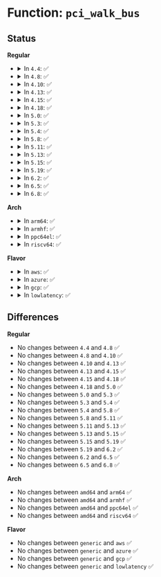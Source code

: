 # Function: <code>pci_walk_bus</code>

## Status
<b>Regular</b>
<ul>
<li>
<details>
<summary>In <code>4.4</code>: ✅</summary>

```c
void pci_walk_bus(struct pci_bus *top, int (*cb)(struct pci_dev *, void *), void *userdata);
```

**Collision:** Unique Global

**Inline:** No

**Transformation:** False

**Instances:**

```
In drivers/pci/bus.c (ffffffff8142f1b0)
Location: drivers/pci/bus.c:340
Inline: False
Direct callers:
  - drivers/pci/probe.c:pcie_bus_configure_settings
  - drivers/pci/probe.c:pcie_bus_configure_settings
  - drivers/pci/pci.c:__pci_complete_power_transition
  - drivers/pci/pci.c:pci_set_power_state
  - drivers/pci/pci.c:pci_pme_wakeup_bus
  - drivers/pci/setup-bus.c:pci_assign_unassigned_root_bus_resources
  - drivers/pci/pcie/aer/aerdrv_core.c:broadcast_error_message
  - drivers/pci/pcie/aer/aerdrv_core.c:broadcast_error_message
  - drivers/pci/pcie/aer/aerdrv_core.c:broadcast_error_message
  - drivers/pci/pcie/aer/aerdrv.c:set_downstream_devices_error_reporting
  - drivers/pci/pcie/pme.c:pcie_pme_probe
```
**Symbols:**

```
ffffffff8142f1b0-ffffffff8142f23c: pci_walk_bus (STB_GLOBAL)
```
</details>
</li>
<li>
<details>
<summary>In <code>4.8</code>: ✅</summary>

```c
void pci_walk_bus(struct pci_bus *top, int (*cb)(struct pci_dev *, void *), void *userdata);
```

**Collision:** Unique Global

**Inline:** No

**Transformation:** False

**Instances:**

```
In drivers/pci/bus.c (ffffffff8147a820)
Location: drivers/pci/bus.c:380
Inline: False
Direct callers:
  - drivers/pci/probe.c:pcie_bus_configure_settings
  - drivers/pci/probe.c:pcie_bus_configure_settings
  - drivers/pci/pci.c:pci_bridge_d3_update
  - drivers/pci/pci.c:pci_pme_wakeup_bus
  - drivers/pci/pci.c:pci_set_power_state
  - drivers/pci/pci.c:__pci_complete_power_transition
  - drivers/pci/setup-bus.c:pci_assign_unassigned_root_bus_resources
  - drivers/pci/pcie/aer/aerdrv_core.c:broadcast_error_message
  - drivers/pci/pcie/aer/aerdrv_core.c:broadcast_error_message
  - drivers/pci/pcie/aer/aerdrv_core.c:broadcast_error_message
  - drivers/pci/pcie/aer/aerdrv.c:set_downstream_devices_error_reporting
  - drivers/pci/pcie/pme.c:pcie_pme_probe
```
**Symbols:**

```
ffffffff8147a820-ffffffff8147a8ac: pci_walk_bus (STB_GLOBAL)
```
</details>
</li>
<li>
<details>
<summary>In <code>4.10</code>: ✅</summary>

```c
void pci_walk_bus(struct pci_bus *top, int (*cb)(struct pci_dev *, void *), void *userdata);
```

**Collision:** Unique Global

**Inline:** No

**Transformation:** False

**Instances:**

```
In drivers/pci/bus.c (ffffffff8149bca0)
Location: drivers/pci/bus.c:380
Inline: False
Direct callers:
  - drivers/pci/probe.c:pcie_bus_configure_settings
  - drivers/pci/probe.c:pcie_bus_configure_settings
  - drivers/pci/pci.c:pci_bridge_d3_update
  - drivers/pci/pci.c:pci_pme_wakeup_bus
  - drivers/pci/pci.c:pci_set_power_state
  - drivers/pci/pci.c:__pci_complete_power_transition
  - drivers/pci/setup-bus.c:pci_assign_unassigned_root_bus_resources
  - drivers/pci/pcie/aer/aerdrv_core.c:broadcast_error_message
  - drivers/pci/pcie/aer/aerdrv_core.c:broadcast_error_message
  - drivers/pci/pcie/aer/aerdrv_core.c:broadcast_error_message
  - drivers/pci/pcie/aer/aerdrv.c:set_downstream_devices_error_reporting
  - drivers/pci/pcie/pme.c:pcie_pme_probe
```
**Symbols:**

```
ffffffff8149bca0-ffffffff8149bd2c: pci_walk_bus (STB_GLOBAL)
```
</details>
</li>
<li>
<details>
<summary>In <code>4.13</code>: ✅</summary>

```c
void pci_walk_bus(struct pci_bus *top, int (*cb)(struct pci_dev *, void *), void *userdata);
```

**Collision:** Unique Global

**Inline:** No

**Transformation:** False

**Instances:**

```
In drivers/pci/bus.c (ffffffff814a5a80)
Location: drivers/pci/bus.c:380
Inline: False
Direct callers:
  - drivers/pci/probe.c:pcie_bus_configure_settings
  - drivers/pci/probe.c:pcie_bus_configure_settings
  - drivers/pci/pci.c:pci_bridge_d3_update
  - drivers/pci/pci.c:pci_pme_wakeup_bus
  - drivers/pci/pci.c:pci_set_power_state
  - drivers/pci/pci.c:__pci_complete_power_transition
  - drivers/pci/setup-bus.c:pci_assign_unassigned_root_bus_resources
  - drivers/pci/pcie/aer/aerdrv_core.c:broadcast_error_message
  - drivers/pci/pcie/aer/aerdrv_core.c:broadcast_error_message
  - drivers/pci/pcie/aer/aerdrv_core.c:broadcast_error_message
  - drivers/pci/pcie/aer/aerdrv.c:set_downstream_devices_error_reporting
  - drivers/pci/pcie/pme.c:pcie_pme_probe
  - drivers/pci/pcie/pcie-dpc.c:interrupt_event_handler
  - drivers/pci/hotplug/pciehp_pci.c:pciehp_unconfigure_device
```
**Symbols:**

```
ffffffff814a5a80-ffffffff814a5b0c: pci_walk_bus (STB_GLOBAL)
```
</details>
</li>
<li>
<details>
<summary>In <code>4.15</code>: ✅</summary>

```c
void pci_walk_bus(struct pci_bus *top, int (*cb)(struct pci_dev *, void *), void *userdata);
```

**Collision:** Unique Global

**Inline:** No

**Transformation:** False

**Instances:**

```
In drivers/pci/bus.c (ffffffff814e48c0)
Location: drivers/pci/bus.c:380
Inline: False
Direct callers:
  - drivers/pci/probe.c:pcie_bus_configure_settings
  - drivers/pci/probe.c:pcie_bus_configure_settings
  - drivers/pci/pci.c:pci_bridge_d3_update
  - drivers/pci/pci.c:pci_pme_wakeup_bus
  - drivers/pci/pci.c:pci_set_power_state
  - drivers/pci/pci.c:__pci_complete_power_transition
  - drivers/pci/setup-bus.c:pci_assign_unassigned_root_bus_resources
  - drivers/pci/quirks.c:quirk_no_ext_tags
  - drivers/pci/pcie/aer/aerdrv_core.c:broadcast_error_message
  - drivers/pci/pcie/aer/aerdrv_core.c:broadcast_error_message
  - drivers/pci/pcie/aer/aerdrv_core.c:broadcast_error_message
  - drivers/pci/pcie/aer/aerdrv.c:set_downstream_devices_error_reporting
  - drivers/pci/pcie/pme.c:pcie_pme_probe
  - drivers/pci/pcie/pcie-dpc.c:interrupt_event_handler
  - drivers/pci/hotplug/pciehp_pci.c:pciehp_unconfigure_device
```
**Symbols:**

```
ffffffff814e48c0-ffffffff814e4950: pci_walk_bus (STB_GLOBAL)
```
</details>
</li>
<li>
<details>
<summary>In <code>4.18</code>: ✅</summary>

```c
void pci_walk_bus(struct pci_bus *top, int (*cb)(struct pci_dev *, void *), void *userdata);
```

**Collision:** Unique Global

**Inline:** No

**Transformation:** False

**Instances:**

```
In drivers/pci/bus.c (ffffffff81513da0)
Location: drivers/pci/bus.c:379
Inline: False
Direct callers:
  - drivers/pci/probe.c:pcie_bus_configure_settings
  - drivers/pci/probe.c:pcie_bus_configure_settings
  - drivers/pci/pci.c:pci_bridge_d3_update
  - drivers/pci/pci.c:pci_pme_wakeup_bus
  - drivers/pci/pci.c:pci_set_power_state
  - drivers/pci/pci.c:__pci_complete_power_transition
  - drivers/pci/setup-bus.c:pci_assign_unassigned_root_bus_resources
  - drivers/pci/quirks.c:quirk_no_ext_tags
  - drivers/pci/pcie/err.c:pcie_do_fatal_recovery
  - drivers/pci/pcie/aer.c:set_downstream_devices_error_reporting
  - drivers/pci/pcie/pme.c:pcie_pme_probe
  - drivers/pci/hotplug/pciehp_pci.c:pciehp_unconfigure_device
  - drivers/pci/hotplug/acpiphp_glue.c:trim_stale_devices
```
**Symbols:**

```
ffffffff81513da0-ffffffff81513e30: pci_walk_bus (STB_GLOBAL)
```
</details>
</li>
<li>
<details>
<summary>In <code>5.0</code>: ✅</summary>

```c
void pci_walk_bus(struct pci_bus *top, int (*cb)(struct pci_dev *, void *), void *userdata);
```

**Collision:** Unique Global

**Inline:** No

**Transformation:** False

**Instances:**

```
In drivers/pci/bus.c (ffffffff81529500)
Location: drivers/pci/bus.c:379
Inline: False
Direct callers:
  - drivers/pci/probe.c:pcie_bus_configure_settings
  - drivers/pci/probe.c:pcie_bus_configure_settings
  - drivers/pci/pci.c:pci_bridge_d3_update
  - drivers/pci/pci.c:pci_pme_wakeup_bus
  - drivers/pci/pci.c:pci_set_power_state
  - drivers/pci/pci.c:__pci_complete_power_transition
  - drivers/pci/setup-bus.c:pci_assign_unassigned_root_bus_resources
  - drivers/pci/quirks.c:quirk_no_ext_tags
  - drivers/pci/pcie/err.c:pcie_do_recovery
  - drivers/pci/pcie/err.c:pcie_do_recovery
  - drivers/pci/pcie/err.c:pcie_do_recovery
  - drivers/pci/pcie/err.c:pcie_do_recovery
  - drivers/pci/pcie/err.c:pcie_do_recovery
  - drivers/pci/pcie/aer.c:set_downstream_devices_error_reporting
  - drivers/pci/pcie/pme.c:pcie_pme_probe
  - drivers/pci/hotplug/pciehp_pci.c:pciehp_unconfigure_device
  - drivers/pci/hotplug/acpiphp_glue.c:trim_stale_devices
```
**Symbols:**

```
ffffffff81529500-ffffffff81529590: pci_walk_bus (STB_GLOBAL)
```
</details>
</li>
<li>
<details>
<summary>In <code>5.3</code>: ✅</summary>

```c
void pci_walk_bus(struct pci_bus *top, int (*cb)(struct pci_dev *, void *), void *userdata);
```

**Collision:** Unique Global

**Inline:** No

**Transformation:** False

**Instances:**

```
In drivers/pci/bus.c (ffffffff81558780)
Location: drivers/pci/bus.c:378
Inline: False
Direct callers:
  - drivers/pci/probe.c:pcie_bus_configure_settings
  - drivers/pci/probe.c:pcie_bus_configure_settings
  - drivers/pci/pci.c:pci_bridge_d3_update
  - drivers/pci/pci.c:pci_pme_wakeup_bus
  - drivers/pci/pci.c:pci_set_power_state
  - drivers/pci/pci.c:__pci_complete_power_transition
  - drivers/pci/setup-bus.c:pci_assign_unassigned_root_bus_resources
  - drivers/pci/quirks.c:quirk_no_ext_tags
  - drivers/pci/pcie/err.c:pcie_do_recovery
  - drivers/pci/pcie/err.c:pcie_do_recovery
  - drivers/pci/pcie/err.c:pcie_do_recovery
  - drivers/pci/pcie/err.c:pcie_do_recovery
  - drivers/pci/pcie/err.c:pcie_do_recovery
  - drivers/pci/pcie/aer.c:set_downstream_devices_error_reporting
  - drivers/pci/pcie/pme.c:pcie_pme_probe
  - drivers/pci/hotplug/pciehp_pci.c:pciehp_unconfigure_device
  - drivers/pci/hotplug/acpiphp_glue.c:trim_stale_devices
```
**Symbols:**

```
ffffffff81558780-ffffffff81558810: pci_walk_bus (STB_GLOBAL)
```
</details>
</li>
<li>
<details>
<summary>In <code>5.4</code>: ✅</summary>

```c
void pci_walk_bus(struct pci_bus *top, int (*cb)(struct pci_dev *, void *), void *userdata);
```

**Collision:** Unique Global

**Inline:** No

**Transformation:** False

**Instances:**

```
In drivers/pci/bus.c (ffffffff81579d60)
Location: drivers/pci/bus.c:378
Inline: False
Direct callers:
  - drivers/pci/probe.c:pcie_bus_configure_settings
  - drivers/pci/probe.c:pcie_bus_configure_settings
  - drivers/pci/pci.c:pci_bridge_d3_update
  - drivers/pci/pci.c:pci_pme_wakeup_bus
  - drivers/pci/pci.c:pci_power_up
  - drivers/pci/pci.c:pci_set_power_state
  - drivers/pci/pci.c:__pci_complete_power_transition
  - drivers/pci/setup-bus.c:pci_assign_unassigned_root_bus_resources
  - drivers/pci/quirks.c:quirk_no_ext_tags
  - drivers/pci/pcie/err.c:pcie_do_recovery
  - drivers/pci/pcie/err.c:pcie_do_recovery
  - drivers/pci/pcie/err.c:pcie_do_recovery
  - drivers/pci/pcie/err.c:pcie_do_recovery
  - drivers/pci/pcie/err.c:pcie_do_recovery
  - drivers/pci/pcie/aer.c:set_downstream_devices_error_reporting
  - drivers/pci/pcie/pme.c:pcie_pme_probe
  - drivers/pci/hotplug/pciehp_pci.c:pciehp_unconfigure_device
  - drivers/pci/hotplug/acpiphp_glue.c:trim_stale_devices
  - drivers/vfio/pci/vfio_pci.c:vfio_pci_probe
  - drivers/vfio/pci/vfio_pci.c:vfio_pci_ioctl
  - drivers/vfio/pci/vfio_pci.c:vfio_pci_ioctl
  - drivers/vfio/pci/vfio_pci.c:vfio_pci_ioctl
  - drivers/vfio/pci/vfio_pci.c:vfio_pci_ioctl
  - drivers/vfio/pci/vfio_pci.c:vfio_pci_disable
  - drivers/vfio/pci/vfio_pci.c:vfio_pci_disable
```
**Symbols:**

```
ffffffff81579d60-ffffffff81579df0: pci_walk_bus (STB_GLOBAL)
```
</details>
</li>
<li>
<details>
<summary>In <code>5.8</code>: ✅</summary>

```c
void pci_walk_bus(struct pci_bus *top, int (*cb)(struct pci_dev *, void *), void *userdata);
```

**Collision:** Unique Global

**Inline:** No

**Transformation:** False

**Instances:**

```
In drivers/pci/bus.c (ffffffff8161edb0)
Location: drivers/pci/bus.c:374
Inline: False
Direct callers:
  - drivers/pci/probe.c:pcie_bus_configure_settings
  - drivers/pci/probe.c:pcie_bus_configure_settings
  - drivers/pci/pci.c:pci_bridge_d3_update
  - drivers/pci/pci.c:pci_pme_wakeup_bus
  - drivers/pci/pci.c:pci_set_power_state
  - drivers/pci/pci.c:pci_set_power_state
  - drivers/pci/setup-bus.c:pci_assign_unassigned_root_bus_resources
  - drivers/pci/pcie/err.c:pcie_do_recovery
  - drivers/pci/pcie/err.c:pcie_do_recovery
  - drivers/pci/pcie/err.c:pcie_do_recovery
  - drivers/pci/pcie/err.c:pcie_do_recovery
  - drivers/pci/pcie/err.c:pcie_do_recovery
  - drivers/pci/pcie/aer.c:aer_remove
  - drivers/pci/pcie/pme.c:pcie_pme_probe
  - drivers/pci/quirks.c:quirk_no_ext_tags
  - drivers/pci/hotplug/pciehp_pci.c:pciehp_unconfigure_device
  - drivers/pci/hotplug/acpiphp_glue.c:trim_stale_devices
  - drivers/vfio/pci/vfio_pci.c:vfio_pci_try_bus_reset
  - drivers/vfio/pci/vfio_pci.c:vfio_pci_try_bus_reset
  - drivers/vfio/pci/vfio_pci.c:vfio_pci_reflck_attach
  - drivers/vfio/pci/vfio_pci.c:vfio_pci_ioctl
  - drivers/vfio/pci/vfio_pci.c:vfio_pci_ioctl
  - drivers/vfio/pci/vfio_pci.c:vfio_pci_ioctl
```
**Symbols:**

```
ffffffff8161edb0-ffffffff8161ee40: pci_walk_bus (STB_GLOBAL)
```
</details>
</li>
<li>
<details>
<summary>In <code>5.11</code>: ✅</summary>

```c
void pci_walk_bus(struct pci_bus *top, int (*cb)(struct pci_dev *, void *), void *userdata);
```

**Collision:** Unique Global

**Inline:** No

**Transformation:** False

**Instances:**

```
In drivers/pci/bus.c (ffffffff816455a0)
Location: drivers/pci/bus.c:374
Inline: False
Direct callers:
  - drivers/pci/probe.c:pcie_bus_configure_settings
  - drivers/pci/probe.c:pcie_bus_configure_settings
  - drivers/pci/pci.c:pci_bridge_d3_update
  - drivers/pci/pci.c:pci_pme_wakeup_bus
  - drivers/pci/pci.c:pci_set_power_state
  - drivers/pci/pci.c:pci_set_power_state
  - drivers/pci/setup-bus.c:pci_assign_unassigned_root_bus_resources
  - drivers/pci/pcie/err.c:pcie_do_recovery
  - drivers/pci/pcie/err.c:pcie_do_recovery
  - drivers/pci/pcie/err.c:pcie_do_recovery
  - drivers/pci/pcie/err.c:pcie_do_recovery
  - drivers/pci/pcie/err.c:pcie_do_recovery
  - drivers/pci/pcie/rcec.c:walk_rcec
  - drivers/pci/pcie/rcec.c:walk_rcec
  - drivers/pci/pcie/aer.c:set_downstream_devices_error_reporting
  - drivers/pci/pcie/pme.c:pcie_pme_probe
  - drivers/pci/quirks.c:quirk_no_ext_tags
  - drivers/pci/hotplug/pciehp_pci.c:pciehp_unconfigure_device
  - drivers/pci/hotplug/acpiphp_glue.c:trim_stale_devices
  - drivers/vfio/pci/vfio_pci.c:vfio_pci_try_bus_reset
  - drivers/vfio/pci/vfio_pci.c:vfio_pci_try_bus_reset
  - drivers/vfio/pci/vfio_pci.c:vfio_pci_reflck_attach
  - drivers/vfio/pci/vfio_pci.c:vfio_pci_ioctl
  - drivers/vfio/pci/vfio_pci.c:vfio_pci_ioctl
  - drivers/vfio/pci/vfio_pci.c:vfio_pci_ioctl
```
**Symbols:**

```
ffffffff816455a0-ffffffff81645630: pci_walk_bus (STB_GLOBAL)
```
</details>
</li>
<li>
<details>
<summary>In <code>5.13</code>: ✅</summary>

```c
void pci_walk_bus(struct pci_bus *top, int (*cb)(struct pci_dev *, void *), void *userdata);
```

**Collision:** Unique Global

**Inline:** No

**Transformation:** False

**Instances:**

```
In drivers/pci/bus.c (ffffffff816282e0)
Location: drivers/pci/bus.c:374
Inline: False
Direct callers:
  - drivers/pci/probe.c:pcie_bus_configure_settings
  - drivers/pci/probe.c:pcie_bus_configure_settings
  - drivers/pci/pci.c:pci_bridge_d3_update
  - drivers/pci/pci.c:pci_pme_wakeup_bus
  - drivers/pci/pci.c:pci_set_power_state
  - drivers/pci/pci.c:pci_set_power_state
  - drivers/pci/setup-bus.c:pci_assign_unassigned_root_bus_resources
  - drivers/pci/pcie/err.c:pcie_do_recovery
  - drivers/pci/pcie/err.c:pcie_do_recovery
  - drivers/pci/pcie/err.c:pcie_do_recovery
  - drivers/pci/pcie/err.c:pcie_do_recovery
  - drivers/pci/pcie/err.c:pcie_do_recovery
  - drivers/pci/pcie/rcec.c:walk_rcec
  - drivers/pci/pcie/rcec.c:walk_rcec
  - drivers/pci/pcie/aer.c:set_downstream_devices_error_reporting
  - drivers/pci/pcie/pme.c:pcie_pme_probe
  - drivers/pci/quirks.c:quirk_no_ext_tags
  - drivers/pci/hotplug/pciehp_pci.c:pciehp_unconfigure_device
  - drivers/pci/hotplug/acpiphp_glue.c:trim_stale_devices
  - drivers/vfio/pci/vfio_pci.c:vfio_pci_try_bus_reset
  - drivers/vfio/pci/vfio_pci.c:vfio_pci_try_bus_reset
  - drivers/vfio/pci/vfio_pci.c:vfio_pci_probe
  - drivers/vfio/pci/vfio_pci.c:vfio_pci_ioctl
  - drivers/vfio/pci/vfio_pci.c:vfio_pci_ioctl
  - drivers/vfio/pci/vfio_pci.c:vfio_pci_ioctl
```
**Symbols:**

```
ffffffff816282e0-ffffffff81628370: pci_walk_bus (STB_GLOBAL)
```
</details>
</li>
<li>
<details>
<summary>In <code>5.15</code>: ✅</summary>

```c
void pci_walk_bus(struct pci_bus *top, int (*cb)(struct pci_dev *, void *), void *userdata);
```

**Collision:** Unique Global

**Inline:** No

**Transformation:** False

**Instances:**

```
In drivers/pci/bus.c (ffffffff81697be0)
Location: drivers/pci/bus.c:374
Inline: False
Direct callers:
  - drivers/pci/probe.c:pcie_bus_configure_settings
  - drivers/pci/probe.c:pcie_bus_configure_settings
  - drivers/pci/pci.c:pci_bridge_d3_update
  - drivers/pci/pci.c:pci_pme_wakeup_bus
  - drivers/pci/pci.c:pci_set_power_state
  - drivers/pci/pci.c:pci_set_power_state
  - drivers/pci/setup-bus.c:pci_assign_unassigned_root_bus_resources
  - drivers/pci/pcie/err.c:pcie_do_recovery
  - drivers/pci/pcie/err.c:pcie_do_recovery
  - drivers/pci/pcie/err.c:pcie_do_recovery
  - drivers/pci/pcie/err.c:pcie_do_recovery
  - drivers/pci/pcie/err.c:pcie_do_recovery
  - drivers/pci/pcie/rcec.c:walk_rcec
  - drivers/pci/pcie/rcec.c:walk_rcec
  - drivers/pci/pcie/aer.c:set_downstream_devices_error_reporting
  - drivers/pci/pcie/pme.c:pcie_pme_probe
  - drivers/pci/quirks.c:quirk_no_ext_tags
  - drivers/pci/hotplug/pciehp_pci.c:pciehp_unconfigure_device
  - drivers/pci/hotplug/acpiphp_glue.c:trim_stale_devices
  - drivers/vfio/pci/vfio_pci_core.c:vfio_pci_dev_set_resettable
  - drivers/vfio/pci/vfio_pci_core.c:vfio_pci_core_ioctl
  - drivers/vfio/pci/vfio_pci_core.c:vfio_pci_core_ioctl
  - drivers/vfio/pci/vfio_pci_core.c:vfio_pci_core_ioctl
```
**Symbols:**

```
ffffffff81697be0-ffffffff81697c70: pci_walk_bus (STB_GLOBAL)
```
</details>
</li>
<li>
<details>
<summary>In <code>5.19</code>: ✅</summary>

```c
void pci_walk_bus(struct pci_bus *top, int (*cb)(struct pci_dev *, void *), void *userdata);
```

**Collision:** Unique Global

**Inline:** No

**Transformation:** False

**Instances:**

```
In drivers/pci/bus.c (ffffffff817b8db0)
Location: drivers/pci/bus.c:374
Inline: False
Direct callers:
  - drivers/pci/probe.c:pcie_bus_configure_settings
  - drivers/pci/probe.c:pcie_bus_configure_settings
  - drivers/pci/pci.c:pci_bridge_d3_update
  - drivers/pci/pci.c:pci_pme_wakeup_bus
  - drivers/pci/pci.c:pci_set_power_state
  - drivers/pci/pci.c:pci_resume_bus
  - drivers/pci/setup-bus.c:pci_assign_unassigned_root_bus_resources
  - drivers/pci/pcie/rcec.c:walk_rcec
  - drivers/pci/pcie/rcec.c:walk_rcec
  - drivers/pci/pcie/aer.c:set_downstream_devices_error_reporting
  - drivers/pci/pcie/aer.c:find_source_device
  - drivers/pci/pcie/err.c:pcie_do_recovery
  - drivers/pci/pcie/err.c:pcie_do_recovery
  - drivers/pci/pcie/err.c:pcie_do_recovery
  - drivers/pci/pcie/err.c:pcie_do_recovery
  - drivers/pci/pcie/err.c:pcie_do_recovery
  - drivers/pci/pcie/pme.c:pcie_pme_probe
  - drivers/pci/quirks.c:quirk_no_ext_tags
  - drivers/pci/hotplug/pciehp_pci.c:pciehp_unconfigure_device
  - drivers/pci/hotplug/acpiphp_glue.c:trim_stale_devices
  - drivers/vfio/pci/vfio_pci_core.c:vfio_pci_dev_set_resettable
  - drivers/vfio/pci/vfio_pci_core.c:vfio_pci_core_ioctl
  - drivers/vfio/pci/vfio_pci_core.c:vfio_pci_core_ioctl
  - drivers/vfio/pci/vfio_pci_core.c:vfio_pci_core_ioctl
```
**Symbols:**

```
ffffffff817b8db0-ffffffff817b8e4e: pci_walk_bus (STB_GLOBAL)
```
</details>
</li>
<li>
<details>
<summary>In <code>6.2</code>: ✅</summary>

```c
void pci_walk_bus(struct pci_bus *top, int (*cb)(struct pci_dev *, void *), void *userdata);
```

**Collision:** Unique Global

**Inline:** No

**Transformation:** False

**Instances:**

```
In drivers/pci/bus.c (ffffffff818d3870)
Location: drivers/pci/bus.c:378
Inline: False
Direct callers:
  - drivers/pci/probe.c:pcie_bus_configure_settings
  - drivers/pci/probe.c:pcie_bus_configure_settings
  - drivers/pci/pci.c:pci_bridge_d3_update
  - drivers/pci/pci.c:pci_pme_wakeup_bus
  - drivers/pci/pci.c:pci_set_power_state
  - drivers/pci/pci.c:pci_resume_bus
  - drivers/pci/setup-bus.c:pci_assign_unassigned_root_bus_resources
  - drivers/pci/pcie/rcec.c:walk_rcec
  - drivers/pci/pcie/rcec.c:walk_rcec
  - drivers/pci/pcie/aer.c:set_downstream_devices_error_reporting
  - drivers/pci/pcie/aer.c:find_source_device
  - drivers/pci/pcie/err.c:pcie_do_recovery
  - drivers/pci/pcie/err.c:pcie_do_recovery
  - drivers/pci/pcie/err.c:pcie_do_recovery
  - drivers/pci/pcie/err.c:pcie_do_recovery
  - drivers/pci/pcie/err.c:pcie_do_recovery
  - drivers/pci/pcie/pme.c:pcie_pme_probe
  - drivers/pci/quirks.c:quirk_no_ext_tags
  - drivers/pci/hotplug/pciehp_pci.c:pciehp_unconfigure_device
  - drivers/pci/hotplug/acpiphp_glue.c:trim_stale_devices
```
**Symbols:**

```
ffffffff818d3870-ffffffff818d390e: pci_walk_bus (STB_GLOBAL)
```
</details>
</li>
<li>
<details>
<summary>In <code>6.5</code>: ✅</summary>

```c
void pci_walk_bus(struct pci_bus *top, int (*cb)(struct pci_dev *, void *), void *userdata);
```

**Collision:** Unique Global

**Inline:** No

**Transformation:** False

**Instances:**

```
In drivers/pci/bus.c (ffffffff819169a0)
Location: drivers/pci/bus.c:400
Inline: False
Direct callers:
  - drivers/pci/probe.c:pcie_bus_configure_settings
  - drivers/pci/probe.c:pcie_bus_configure_settings
  - drivers/pci/pci.c:pci_bridge_d3_update
  - drivers/pci/pci.c:pci_pme_wakeup_bus
  - drivers/pci/pci.c:pci_set_power_state
  - drivers/pci/pci.c:pci_resume_bus
  - drivers/pci/setup-bus.c:pci_assign_unassigned_root_bus_resources
  - drivers/pci/pcie/rcec.c:walk_rcec
  - drivers/pci/pcie/rcec.c:walk_rcec
  - drivers/pci/pcie/aer.c:find_source_device
  - drivers/pci/pcie/err.c:pcie_do_recovery
  - drivers/pci/pcie/err.c:pcie_do_recovery
  - drivers/pci/pcie/err.c:pcie_do_recovery
  - drivers/pci/pcie/err.c:pcie_do_recovery
  - drivers/pci/pcie/err.c:pcie_do_recovery
  - drivers/pci/pcie/pme.c:pcie_pme_probe
  - drivers/pci/quirks.c:quirk_no_ext_tags
  - drivers/pci/hotplug/pciehp_pci.c:pciehp_unconfigure_device
  - drivers/pci/hotplug/acpiphp_glue.c:trim_stale_devices
```
**Symbols:**

```
ffffffff819169a0-ffffffff81916a3e: pci_walk_bus (STB_GLOBAL)
```
</details>
</li>
<li>
<details>
<summary>In <code>6.8</code>: ✅</summary>

```c
void pci_walk_bus(struct pci_bus *top, int (*cb)(struct pci_dev *, void *), void *userdata);
```

**Collision:** Unique Global

**Inline:** No

**Transformation:** False

**Instances:**

```
In drivers/pci/bus.c (ffffffff8195eab0)
Location: drivers/pci/bus.c:439
Inline: False
Direct callers:
  - drivers/pci/probe.c:pcie_bus_configure_settings
  - drivers/pci/probe.c:pcie_bus_configure_settings
  - drivers/pci/pci.c:pci_bridge_d3_update
  - drivers/pci/pci.c:pci_pme_wakeup_bus
  - drivers/pci/pci.c:__pci_set_power_state
  - drivers/pci/pci.c:pci_bus_set_current_state
  - drivers/pci/pci.c:pci_resume_bus
  - drivers/pci/pci-driver.c:pci_pm_runtime_resume
  - drivers/pci/pci-driver.c:pci_pm_resume_noirq
  - drivers/pci/setup-bus.c:pci_assign_unassigned_root_bus_resources
  - drivers/pci/pcie/rcec.c:walk_rcec
  - drivers/pci/pcie/rcec.c:walk_rcec
  - drivers/pci/pcie/aer.c:find_source_device
  - drivers/pci/pcie/err.c:pcie_do_recovery
  - drivers/pci/pcie/err.c:pcie_do_recovery
  - drivers/pci/pcie/err.c:pcie_do_recovery
  - drivers/pci/pcie/err.c:pcie_do_recovery
  - drivers/pci/pcie/err.c:pcie_do_recovery
  - drivers/pci/pcie/pme.c:pcie_pme_probe
  - drivers/pci/quirks.c:quirk_no_ext_tags
  - drivers/pci/hotplug/pciehp_pci.c:pciehp_unconfigure_device
  - drivers/pci/hotplug/acpiphp_glue.c:trim_stale_devices
```
**Symbols:**

```
ffffffff8195eab0-ffffffff8195eace: pci_walk_bus (STB_GLOBAL)
```
</details>
</li>
</ul>
<b>Arch</b>
<ul>
<li>
<details>
<summary>In <code>arm64</code>: ✅</summary>

```c
void pci_walk_bus(struct pci_bus *top, int (*cb)(struct pci_dev *, void *), void *userdata);
```

**Collision:** Unique Global

**Inline:** No

**Transformation:** False

**Instances:**

```
In drivers/pci/bus.c (ffff8000106dc528)
Location: drivers/pci/bus.c:378
Inline: False
Direct callers:
  - drivers/irqchip/irq-gic-v3-its-pci-msi.c:its_pci_msi_prepare
  - drivers/pci/probe.c:pcie_bus_configure_settings
  - drivers/pci/probe.c:pcie_bus_configure_settings
  - drivers/pci/pci.c:pci_bridge_d3_update
  - drivers/pci/pci.c:pci_pme_wakeup_bus
  - drivers/pci/pci.c:pci_power_up
  - drivers/pci/pci.c:pci_set_power_state
  - drivers/pci/pci.c:__pci_complete_power_transition
  - drivers/pci/setup-bus.c:pci_assign_unassigned_root_bus_resources
  - drivers/pci/quirks.c:quirk_no_ext_tags
  - drivers/pci/pcie/err.c:pcie_do_recovery
  - drivers/pci/pcie/err.c:pcie_do_recovery
  - drivers/pci/pcie/err.c:pcie_do_recovery
  - drivers/pci/pcie/err.c:pcie_do_recovery
  - drivers/pci/pcie/err.c:pcie_do_recovery
  - drivers/pci/pcie/aer.c:set_downstream_devices_error_reporting
  - drivers/pci/pcie/pme.c:pcie_pme_probe
  - drivers/pci/hotplug/pciehp_pci.c:pciehp_unconfigure_device
  - drivers/pci/hotplug/acpiphp_glue.c:trim_stale_devices
```
**Symbols:**

```
ffff8000106dc528-ffff8000106dc5e4: pci_walk_bus (STB_GLOBAL)
```
</details>
</li>
<li>
<details>
<summary>In <code>armhf</code>: ✅</summary>

```c
void pci_walk_bus(struct pci_bus *top, int (*cb)(struct pci_dev *, void *), void *userdata);
```

**Collision:** Unique Global

**Inline:** No

**Transformation:** False

**Instances:**

```
In drivers/pci/bus.c (c0878300)
Location: drivers/pci/bus.c:378
Inline: False
Direct callers:
  - drivers/irqchip/irq-gic-v3-its-pci-msi.c:its_pci_msi_prepare
  - drivers/pci/probe.c:pcie_bus_configure_settings
  - drivers/pci/probe.c:pcie_bus_configure_settings
  - drivers/pci/pci.c:pci_bridge_d3_update
  - drivers/pci/pci.c:pci_pme_wakeup_bus
  - drivers/pci/pci.c:pci_power_up
  - drivers/pci/pci.c:pci_set_power_state
  - drivers/pci/pci.c:__pci_complete_power_transition
  - drivers/pci/setup-bus.c:pci_assign_unassigned_root_bus_resources
  - drivers/pci/quirks.c:quirk_no_ext_tags
  - drivers/pci/pcie/err.c:pcie_do_recovery
  - drivers/pci/pcie/err.c:pcie_do_recovery
  - drivers/pci/pcie/err.c:pcie_do_recovery
  - drivers/pci/pcie/err.c:pcie_do_recovery
  - drivers/pci/pcie/err.c:pcie_do_recovery
  - drivers/pci/pcie/aer.c:set_downstream_devices_error_reporting
  - drivers/pci/pcie/pme.c:pcie_pme_probe
```
**Symbols:**

```
c0878300-c0878390: pci_walk_bus (STB_GLOBAL)
```
</details>
</li>
<li>
<details>
<summary>In <code>ppc64el</code>: ✅</summary>

```c
void pci_walk_bus(struct pci_bus *top, int (*cb)(struct pci_dev *, void *), void *userdata);
```

**Collision:** Unique Global

**Inline:** No

**Transformation:** False

**Instances:**

```
In drivers/pci/bus.c (c0000000008544c0)
Location: drivers/pci/bus.c:378
Inline: False
Direct callers:
  - arch/powerpc/platforms/powernv/pci-ioda.c:pnv_pci_ioda1_setup_dma_pe
  - arch/powerpc/platforms/powernv/pci-ioda.c:pnv_pci_ioda_pe_dma_weight
  - drivers/pci/probe.c:pcie_bus_configure_settings
  - drivers/pci/probe.c:pcie_bus_configure_settings
  - drivers/pci/pci.c:pci_bridge_d3_update
  - drivers/pci/pci.c:pci_pme_wakeup_bus
  - drivers/pci/pci.c:pci_power_up
  - drivers/pci/pci.c:pci_set_power_state
  - drivers/pci/pci.c:__pci_complete_power_transition
  - drivers/pci/setup-bus.c:pci_assign_unassigned_root_bus_resources
  - drivers/pci/quirks.c:quirk_no_ext_tags
  - drivers/vfio/pci/vfio_pci.c:vfio_pci_probe
  - drivers/vfio/pci/vfio_pci.c:vfio_pci_ioctl
  - drivers/vfio/pci/vfio_pci.c:vfio_pci_ioctl
  - drivers/vfio/pci/vfio_pci.c:vfio_pci_ioctl
  - drivers/vfio/pci/vfio_pci.c:vfio_pci_ioctl
  - drivers/vfio/pci/vfio_pci.c:vfio_pci_disable
  - drivers/vfio/pci/vfio_pci.c:vfio_pci_disable
```
**Symbols:**

```
c0000000008544c0-c0000000008545d8: pci_walk_bus (STB_GLOBAL)
```
</details>
</li>
<li>
<details>
<summary>In <code>riscv64</code>: ✅</summary>

```c
void pci_walk_bus(struct pci_bus *top, int (*cb)(struct pci_dev *, void *), void *userdata);
```

**Collision:** Unique Global

**Inline:** No

**Transformation:** False

**Instances:**

```
In drivers/pci/bus.c (ffffffe0004b4b12)
Location: drivers/pci/bus.c:378
Inline: False
Direct callers:
  - drivers/pci/probe.c:pcie_bus_configure_settings
  - drivers/pci/probe.c:pcie_bus_configure_settings
  - drivers/pci/pci.c:pci_bridge_d3_update
  - drivers/pci/pci.c:pci_pme_wakeup_bus
  - drivers/pci/pci.c:pci_power_up
  - drivers/pci/pci.c:pci_set_power_state
  - drivers/pci/pci.c:__pci_complete_power_transition
  - drivers/pci/setup-bus.c:pci_assign_unassigned_root_bus_resources
  - drivers/pci/quirks.c:quirk_no_ext_tags
  - drivers/pci/pcie/err.c:pcie_do_recovery
  - drivers/pci/pcie/err.c:pcie_do_recovery
  - drivers/pci/pcie/err.c:pcie_do_recovery
  - drivers/pci/pcie/err.c:pcie_do_recovery
  - drivers/pci/pcie/err.c:pcie_do_recovery
  - drivers/pci/pcie/aer.c:set_downstream_devices_error_reporting
  - drivers/pci/pcie/pme.c:pcie_pme_probe
  - drivers/pci/hotplug/pciehp_pci.c:pciehp_unconfigure_device
```
**Symbols:**

```
ffffffe0004b4b12-ffffffe0004b4ba4: pci_walk_bus (STB_GLOBAL)
```
</details>
</li>
</ul>
<b>Flavor</b>
<ul>
<li>
<details>
<summary>In <code>aws</code>: ✅</summary>

```c
void pci_walk_bus(struct pci_bus *top, int (*cb)(struct pci_dev *, void *), void *userdata);
```

**Collision:** Unique Global

**Inline:** No

**Transformation:** False

**Instances:**

```
In drivers/pci/bus.c (ffffffff8156e280)
Location: drivers/pci/bus.c:378
Inline: False
Direct callers:
  - drivers/pci/probe.c:pcie_bus_configure_settings
  - drivers/pci/probe.c:pcie_bus_configure_settings
  - drivers/pci/pci.c:pci_bridge_d3_update
  - drivers/pci/pci.c:pci_pme_wakeup_bus
  - drivers/pci/pci.c:pci_power_up
  - drivers/pci/pci.c:pci_set_power_state
  - drivers/pci/pci.c:__pci_complete_power_transition
  - drivers/pci/setup-bus.c:pci_assign_unassigned_root_bus_resources
  - drivers/pci/quirks.c:quirk_no_ext_tags
  - drivers/pci/pcie/err.c:pcie_do_recovery
  - drivers/pci/pcie/err.c:pcie_do_recovery
  - drivers/pci/pcie/err.c:pcie_do_recovery
  - drivers/pci/pcie/err.c:pcie_do_recovery
  - drivers/pci/pcie/err.c:pcie_do_recovery
  - drivers/pci/pcie/aer.c:set_downstream_devices_error_reporting
  - drivers/pci/pcie/pme.c:pcie_pme_probe
  - drivers/pci/hotplug/pciehp_pci.c:pciehp_unconfigure_device
  - drivers/pci/hotplug/acpiphp_glue.c:trim_stale_devices
```
**Symbols:**

```
ffffffff8156e280-ffffffff8156e310: pci_walk_bus (STB_GLOBAL)
```
</details>
</li>
<li>
<details>
<summary>In <code>azure</code>: ✅</summary>

```c
void pci_walk_bus(struct pci_bus *top, int (*cb)(struct pci_dev *, void *), void *userdata);
```

**Collision:** Unique Global

**Inline:** No

**Transformation:** False

**Instances:**

```
In drivers/pci/bus.c (ffffffff8155c9e0)
Location: drivers/pci/bus.c:378
Inline: False
Direct callers:
  - drivers/pci/probe.c:pcie_bus_configure_settings
  - drivers/pci/probe.c:pcie_bus_configure_settings
  - drivers/pci/pci.c:pci_bridge_d3_update
  - drivers/pci/pci.c:pci_pme_wakeup_bus
  - drivers/pci/pci.c:pci_power_up
  - drivers/pci/pci.c:pci_set_power_state
  - drivers/pci/pci.c:__pci_complete_power_transition
  - drivers/pci/setup-bus.c:pci_assign_unassigned_root_bus_resources
  - drivers/pci/quirks.c:quirk_no_ext_tags
  - drivers/pci/pcie/err.c:pcie_do_recovery
  - drivers/pci/pcie/err.c:pcie_do_recovery
  - drivers/pci/pcie/err.c:pcie_do_recovery
  - drivers/pci/pcie/err.c:pcie_do_recovery
  - drivers/pci/pcie/err.c:pcie_do_recovery
  - drivers/pci/pcie/aer.c:set_downstream_devices_error_reporting
  - drivers/pci/pcie/pme.c:pcie_pme_probe
  - drivers/pci/hotplug/pciehp_pci.c:pciehp_unconfigure_device
  - drivers/pci/hotplug/acpiphp_glue.c:trim_stale_devices
  - drivers/vfio/pci/vfio_pci.c:vfio_pci_probe
  - drivers/vfio/pci/vfio_pci.c:vfio_pci_ioctl
  - drivers/vfio/pci/vfio_pci.c:vfio_pci_ioctl
  - drivers/vfio/pci/vfio_pci.c:vfio_pci_ioctl
  - drivers/vfio/pci/vfio_pci.c:vfio_pci_ioctl
  - drivers/vfio/pci/vfio_pci.c:vfio_pci_disable
  - drivers/vfio/pci/vfio_pci.c:vfio_pci_disable
```
**Symbols:**

```
ffffffff8155c9e0-ffffffff8155ca70: pci_walk_bus (STB_GLOBAL)
```
</details>
</li>
<li>
<details>
<summary>In <code>gcp</code>: ✅</summary>

```c
void pci_walk_bus(struct pci_bus *top, int (*cb)(struct pci_dev *, void *), void *userdata);
```

**Collision:** Unique Global

**Inline:** No

**Transformation:** False

**Instances:**

```
In drivers/pci/bus.c (ffffffff8156dab0)
Location: drivers/pci/bus.c:378
Inline: False
Direct callers:
  - drivers/pci/probe.c:pcie_bus_configure_settings
  - drivers/pci/probe.c:pcie_bus_configure_settings
  - drivers/pci/pci.c:pci_bridge_d3_update
  - drivers/pci/pci.c:pci_pme_wakeup_bus
  - drivers/pci/pci.c:pci_power_up
  - drivers/pci/pci.c:pci_set_power_state
  - drivers/pci/pci.c:__pci_complete_power_transition
  - drivers/pci/setup-bus.c:pci_assign_unassigned_root_bus_resources
  - drivers/pci/quirks.c:quirk_no_ext_tags
  - drivers/pci/pcie/err.c:pcie_do_recovery
  - drivers/pci/pcie/err.c:pcie_do_recovery
  - drivers/pci/pcie/err.c:pcie_do_recovery
  - drivers/pci/pcie/err.c:pcie_do_recovery
  - drivers/pci/pcie/err.c:pcie_do_recovery
  - drivers/pci/pcie/aer.c:set_downstream_devices_error_reporting
  - drivers/pci/pcie/pme.c:pcie_pme_probe
  - drivers/pci/hotplug/pciehp_pci.c:pciehp_unconfigure_device
  - drivers/pci/hotplug/acpiphp_glue.c:trim_stale_devices
  - drivers/vfio/pci/vfio_pci.c:vfio_pci_probe
  - drivers/vfio/pci/vfio_pci.c:vfio_pci_ioctl
  - drivers/vfio/pci/vfio_pci.c:vfio_pci_ioctl
  - drivers/vfio/pci/vfio_pci.c:vfio_pci_ioctl
  - drivers/vfio/pci/vfio_pci.c:vfio_pci_ioctl
  - drivers/vfio/pci/vfio_pci.c:vfio_pci_disable
  - drivers/vfio/pci/vfio_pci.c:vfio_pci_disable
```
**Symbols:**

```
ffffffff8156dab0-ffffffff8156db40: pci_walk_bus (STB_GLOBAL)
```
</details>
</li>
<li>
<details>
<summary>In <code>lowlatency</code>: ✅</summary>

```c
void pci_walk_bus(struct pci_bus *top, int (*cb)(struct pci_dev *, void *), void *userdata);
```

**Collision:** Unique Global

**Inline:** No

**Transformation:** False

**Instances:**

```
In drivers/pci/bus.c (ffffffff81587f90)
Location: drivers/pci/bus.c:378
Inline: False
Direct callers:
  - drivers/pci/probe.c:pcie_bus_configure_settings
  - drivers/pci/probe.c:pcie_bus_configure_settings
  - drivers/pci/pci.c:pci_bridge_d3_update
  - drivers/pci/pci.c:pci_pme_wakeup_bus
  - drivers/pci/pci.c:pci_power_up
  - drivers/pci/pci.c:pci_set_power_state
  - drivers/pci/pci.c:__pci_complete_power_transition
  - drivers/pci/setup-bus.c:pci_assign_unassigned_root_bus_resources
  - drivers/pci/quirks.c:quirk_no_ext_tags
  - drivers/pci/pcie/err.c:pcie_do_recovery
  - drivers/pci/pcie/err.c:pcie_do_recovery
  - drivers/pci/pcie/err.c:pcie_do_recovery
  - drivers/pci/pcie/err.c:pcie_do_recovery
  - drivers/pci/pcie/err.c:pcie_do_recovery
  - drivers/pci/pcie/aer.c:set_downstream_devices_error_reporting
  - drivers/pci/pcie/pme.c:pcie_pme_probe
  - drivers/pci/hotplug/pciehp_pci.c:pciehp_unconfigure_device
  - drivers/pci/hotplug/acpiphp_glue.c:trim_stale_devices
  - drivers/vfio/pci/vfio_pci.c:vfio_pci_probe
  - drivers/vfio/pci/vfio_pci.c:vfio_pci_ioctl
  - drivers/vfio/pci/vfio_pci.c:vfio_pci_ioctl
  - drivers/vfio/pci/vfio_pci.c:vfio_pci_ioctl
  - drivers/vfio/pci/vfio_pci.c:vfio_pci_ioctl
  - drivers/vfio/pci/vfio_pci.c:vfio_pci_disable
  - drivers/vfio/pci/vfio_pci.c:vfio_pci_disable
```
**Symbols:**

```
ffffffff81587f90-ffffffff81588020: pci_walk_bus (STB_GLOBAL)
```
</details>
</li>
</ul>

## Differences
<b>Regular</b>
<ul>
<li>
No changes between <code>4.4</code> and <code>4.8</code> ✅
</li>
<li>
No changes between <code>4.8</code> and <code>4.10</code> ✅
</li>
<li>
No changes between <code>4.10</code> and <code>4.13</code> ✅
</li>
<li>
No changes between <code>4.13</code> and <code>4.15</code> ✅
</li>
<li>
No changes between <code>4.15</code> and <code>4.18</code> ✅
</li>
<li>
No changes between <code>4.18</code> and <code>5.0</code> ✅
</li>
<li>
No changes between <code>5.0</code> and <code>5.3</code> ✅
</li>
<li>
No changes between <code>5.3</code> and <code>5.4</code> ✅
</li>
<li>
No changes between <code>5.4</code> and <code>5.8</code> ✅
</li>
<li>
No changes between <code>5.8</code> and <code>5.11</code> ✅
</li>
<li>
No changes between <code>5.11</code> and <code>5.13</code> ✅
</li>
<li>
No changes between <code>5.13</code> and <code>5.15</code> ✅
</li>
<li>
No changes between <code>5.15</code> and <code>5.19</code> ✅
</li>
<li>
No changes between <code>5.19</code> and <code>6.2</code> ✅
</li>
<li>
No changes between <code>6.2</code> and <code>6.5</code> ✅
</li>
<li>
No changes between <code>6.5</code> and <code>6.8</code> ✅
</li>
</ul>
<b>Arch</b>
<ul>
<li>
No changes between <code>amd64</code> and <code>arm64</code> ✅
</li>
<li>
No changes between <code>amd64</code> and <code>armhf</code> ✅
</li>
<li>
No changes between <code>amd64</code> and <code>ppc64el</code> ✅
</li>
<li>
No changes between <code>amd64</code> and <code>riscv64</code> ✅
</li>
</ul>
<b>Flavor</b>
<ul>
<li>
No changes between <code>generic</code> and <code>aws</code> ✅
</li>
<li>
No changes between <code>generic</code> and <code>azure</code> ✅
</li>
<li>
No changes between <code>generic</code> and <code>gcp</code> ✅
</li>
<li>
No changes between <code>generic</code> and <code>lowlatency</code> ✅
</li>
</ul>
